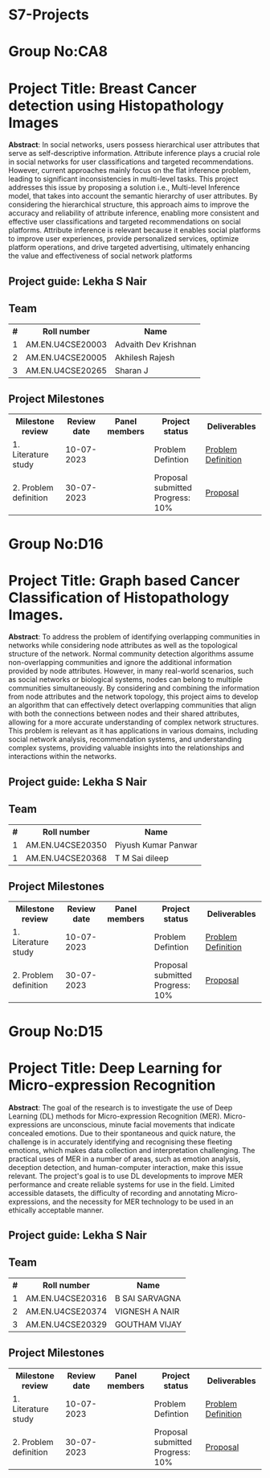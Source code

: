 # S7-Projects
# Group No:CA8

# Project Title: Breast Cancer detection using Histopathology Images

**Abstract**: In social networks, users possess hierarchical user attributes that serve as self-descriptive 
information. Attribute inference plays a crucial role in social networks for user classifications 
and targeted recommendations. However, current approaches mainly focus on the flat 
inference problem, leading to significant inconsistencies in multi-level tasks. This project 
addresses this issue by proposing a solution i.e., Multi-level Inference model, that takes into 
account the semantic hierarchy of user attributes. By considering the hierarchical structure, this 
approach aims to improve the accuracy and reliability of attribute inference, enabling more 
consistent and effective user classifications and targeted recommendations on social platforms.
Attribute inference is relevant because it enables social platforms to improve user experiences, 
provide personalized services, optimize platform operations, and drive targeted advertising, 
ultimately enhancing the value and effectiveness of social network platforms

## Project guide: Lekha S Nair
## Team

<table>
  <tr>
    <th>#</th>
    <th>Roll number</th>
    <th>Name</th>
  </tr>
  <tr>
    <td>1</td>
    <td>AM.EN.U4CSE20003</td>
    <td>Advaith Dev Krishnan</td>
  </tr>
  <tr>
    <td>2</td>
    <td>AM.EN.U4CSE20005</td>
    <td>Akhilesh Rajesh</td>
  </tr>  
<tr>
    <td>3</td>
    <td>AM.EN.U4CSE20265</td>
    <td>Sharan J
</td>
  </tr>  
  
 
</table>


## Project Milestones

<table>
  <tr>
    <th>Milestone review</th>
    <th>Review date</th>
    <th>Panel members</th>
    <th>Project status</th>
    <th>Deliverables</th>
  </tr>
  <tr>
    <td>1. Literature study</td>
    <td>10-07-2023</td>
    <td><br><br></td>
    <td>Problem Defintion<br></td>
    <td>
      <a href="B5/Group-B5_Problem Defintion.pdf">Problem Definition</a>
    </td>
  </tr>
  <tr>
    <td>2. Problem definition</td>
    <td>30-07-2023</td>
    <td><br><br></td>
    <td>Proposal submitted<br>Progress: 10%</td>
    <td>
      <a href="B5/Group-B5_Proposal.pdf">Proposal</a>
    </td>
  </tr>  
</table>

# Group No:D16

# Project Title: Graph based Cancer Classification of Histopathology Images.


**Abstract**: To address the problem of identifying overlapping communities in networks while considering node attributes as well as the topological structure of the network. Normal community detection algorithms assume non-overlapping communities and ignore the additional information provided by node attributes. However, in many real-world scenarios, such as social networks or biological systems, nodes can belong to multiple communities simultaneously. By considering and combining the information from node attributes and the network topology, this project aims to develop an algorithm that can effectively detect overlapping communities that align with both the connections between nodes and their shared attributes, allowing for a more accurate understanding of complex network structures. This problem is relevant as it has applications in various domains, including social network analysis, recommendation systems, and understanding complex systems, providing valuable insights into the relationships and interactions within the networks.



## Project guide: Lekha S Nair
## Team

<table>
  <tr>
    <th>#</th>
    <th>Roll number</th>
    <th>Name</th>
  </tr>
  <tr>
    <td>1</td>
    <td>AM.EN.U4CSE20350</td>
    <td>Piyush Kumar Panwar</td>
  </tr>
 <tr>
    <td>1</td>
    <td>AM.EN.U4CSE20368</td>
    <td>T M Sai dileep</td>
  </tr> 
 
</table>


## Project Milestones

<table>
  <tr>
    <th>Milestone review</th>
    <th>Review date</th>
    <th>Panel members</th>
    <th>Project status</th>
    <th>Deliverables</th>
  </tr>
  <tr>
    <td>1. Literature study</td>
    <td>10-07-2023</td>
    <td><br><br></td>
    <td>Problem Defintion<br></td>
    <td>
      <a href="C4/Problem Definition.pdf">Problem Definition</a>
    </td>
  </tr>
  <tr>
    <td>2. Problem definition</td>
    <td>30-07-2023</td>
    <td><br><br></td>
    <td>Proposal submitted<br>Progress: 10%</td>
    <td>
      <a href="C4/Proposal.pdf">Proposal</a>
    </td>
  </tr>  
</table>



# Group No:D15

# Project Title: Deep Learning for Micro-expression Recognition


**Abstract**: The goal of the research is to investigate the use of Deep Learning (DL) methods for Micro-expression Recognition (MER). Micro-expressions are unconscious, minute facial movements that indicate concealed emotions. Due to their spontaneous and quick nature, the challenge is in accurately identifying and recognising these fleeting emotions, which makes data collection and interpretation challenging. The practical uses of MER in a number of areas, such as emotion analysis, deception detection, and human-computer interaction, make this issue relevant. The project's goal is to use DL developments to improve MER performance and create reliable systems for use in the field. Limited accessible datasets, the difficulty of recording and annotating Micro-expressions, and the necessity for MER technology to be used in an ethically acceptable manner. 



## Project guide: Lekha S Nair
## Team

<table>
  <tr>
    <th>#</th>
    <th>Roll number</th>
    <th>Name</th>
  </tr>
  <tr>
    <td>1</td>
    <td>AM.EN.U4CSE20316</td>
    <td>B SAI SARVAGNA</td>
  </tr>
  <tr>
    <td>2</td>
    <td>AM.EN.U4CSE20374</td>
    <td>VIGNESH A NAIR</td>
  </tr>  
<tr>
    <td>3</td>
    <td>AM.EN.U4CSE20329</td>
    <td>GOUTHAM VIJAY
</td>
  
 
</table>


## Project Milestones

<table>
  <tr>
    <th>Milestone review</th>
    <th>Review date</th>
    <th>Panel members</th>
    <th>Project status</th>
    <th>Deliverables</th>
  </tr>
  <tr>
    <td>1. Literature study</td>
    <td>10-07-2023</td>
    <td><br><br></td>
    <td>Problem Defintion<br></td>
    <td>
      <a href="DB4/Problem Definition.pdf">Problem Definition</a>
    </td>
  </tr>
  <tr>
    <td>2. Problem definition</td>
    <td>30-07-2023</td>
    <td><br><br></td>
    <td>Proposal submitted<br>Progress: 10%</td>
    <td>
      <a href="DB4/Proposal.pdf">Proposal</a>
    </td>
  </tr>  
</table>
